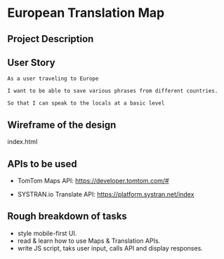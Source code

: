 # European Translation Map

## Project Description 

## User Story 
```
As a user traveling to Europe

I want to be able to save various phrases from different countries.

So that I can speak to the locals at a basic level
```


## Wireframe of the design 
index.html

## APIs to be used
* TomTom Maps API: https://developer.tomtom.com/#

* SYSTRAN.io Translate API: https://platform.systran.net/index

## Rough breakdown of tasks
* style mobile-first UI.
* read & learn how to use Maps & Translation APIs.
* write JS script, taks user input, calls API and display responses.
